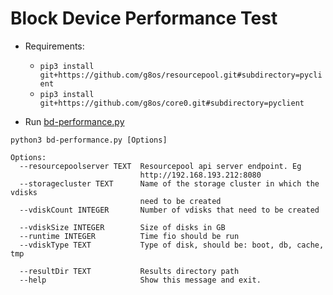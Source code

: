 # Block Device Performance Test


- Requirements:

    * `pip3 install git+https://github.com/g8os/resourcepool.git#subdirectory=pyclient`
    * `pip3 install git+https://github.com/g8os/core0.git#subdirectory=pyclient`

- Run [bd-performance.py](./bd-performance.py)

```
python3 bd-performance.py [Options]

Options:
  --resourcepoolserver TEXT  Resourcepool api server endpoint. Eg
                             http://192.168.193.212:8080
  --storagecluster TEXT      Name of the storage cluster in which the vdisks
                             need to be created
  --vdiskCount INTEGER       Number of vdisks that need to be created

  --vdiskSize INTEGER        Size of disks in GB
  --runtime INTEGER          Time fio should be run
  --vdiskType TEXT           Type of disk, should be: boot, db, cache, tmp

  --resultDir TEXT           Results directory path
  --help                     Show this message and exit.
```
